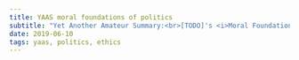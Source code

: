 ```yaml
---
title: YAAS moral foundations of politics
subtitle: "Yet Another Amateur Summary:<br>[TODO]'s <i>Moral Foundations of Politics</i>"
date: 2019-06-10
tags: yaas, politics, ethics
---
```

